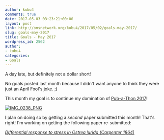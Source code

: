```yaml
---
author: kubu4
comments: true
date: 2017-05-03 03:23:21+00:00
layout: post
link: http://onsnetwork.org/kubu4/2017/05/02/goals-may-2017/
slug: goals-may-2017
title: Goals - May 2017
wordpress_id: 2562
author:
- kubu4
categories:
- Goals
---
```


A day late, but definitely not a dollar short!

No goals posted last month because I didn't want anyone to think they were just an April Fool's joke. ;)

This month my goal is to continue my domination of [Pub-a-Thon 2017](https://github.com/sr320/LabDocs/wiki/Pub-a-thon-2017)!

[![IMG_0238_PNG](http://onsnetwork.org/kubu4/files/IMG_0238_PNG-1024x629.png)](http://onsnetwork.org/kubu4/files/IMG_0238_PNG.png)



I plan on doing so by getting a _second_ paper submitted this month! That's right! I'm working on getting the following paper re-submitted:

_[Differential response to stress in Ostrea lurida (Carpenter 1864)](https://github.com/RobertsLab/paper-Olurida-gene)_


